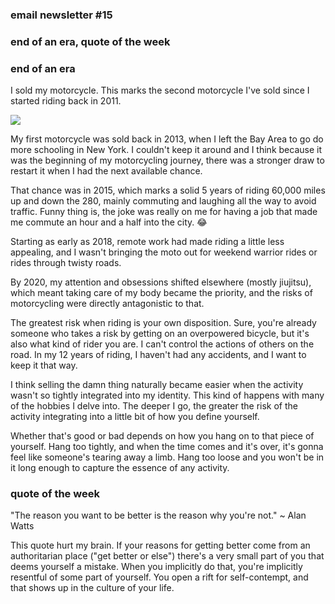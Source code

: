 ### email newsletter #15

### end of an era, quote of the week
### end of an era

I sold my motorcycle. This marks the second motorcycle I've sold since I started riding back in 2011.

![](motorcycle.jpg)

My first motorcycle was sold back in 2013, when I left the Bay Area to go do more schooling in New York. I couldn't keep it around and I think because it was the beginning of my motorcycling journey, there was a stronger draw to restart it when I had the next available chance.

That chance was in 2015, which marks a solid 5 years of riding 60,000 miles up and down the 280, mainly commuting and laughing all the way to avoid traffic. Funny thing is, the joke was really on me for having a job that made me commute an hour and a half into the city. 😂

Starting as early as 2018, remote work had made riding a little less appealing, and I wasn't bringing the moto out for weekend warrior rides or rides through twisty roads.

By 2020, my attention and obsessions shifted elsewhere (mostly jiujitsu), which meant taking care of my body became the priority, and the risks of motorcycling were directly antagonistic to that.

The greatest risk when riding is your own disposition. Sure, you're already someone who takes a risk by getting on an overpowered bicycle, but it's also what kind of rider you are. I can't control the actions of others on the road. In my 12 years of riding, I haven't had any accidents, and I want to keep it that way.

I think selling the damn thing naturally became easier when the activity wasn't so tightly integrated into my identity. This kind of happens with many of the hobbies I delve into. The deeper I go, the greater the risk of the activity integrating into a little bit of how you define yourself.

Whether that's good or bad depends on how you hang on to that piece of yourself. Hang too tightly, and when the time comes and it's over, it's gonna feel like someone's tearing away a limb. Hang too loose and you won't be in it long enough to capture the essence of any activity.

### quote of the week

"The reason you want to be better is the reason why you're not." ~ Alan Watts

This quote hurt my brain. If your reasons for getting better come from an authoritarian place ("get better or else") there's a very small part of you that deems yourself a mistake. When you implicitly do that, you're implicitly resentful of some part of yourself. You open a rift for self-contempt, and that shows up in the culture of your life.